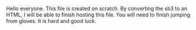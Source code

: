 Hello everyone.
This file is created on scratch. By converting the sb3 to an HTML, I will be able to finish hosting this file.
You will need to finish jumping from gloves. It is hard and good luck.
